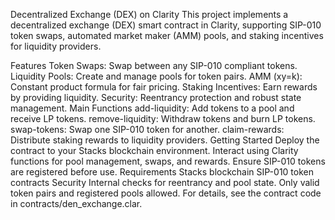 Decentralized Exchange (DEX) on Clarity
This project implements a decentralized exchange (DEX) smart contract in Clarity, supporting SIP-010 token swaps, automated market maker (AMM) pools, and staking incentives for liquidity providers.

Features
Token Swaps: Swap between any SIP-010 compliant tokens.
Liquidity Pools: Create and manage pools for token pairs.
AMM (xy=k): Constant product formula for fair pricing.
Staking Incentives: Earn rewards by providing liquidity.
Security: Reentrancy protection and robust state management.
Main Functions
add-liquidity: Add tokens to a pool and receive LP tokens.
remove-liquidity: Withdraw tokens and burn LP tokens.
swap-tokens: Swap one SIP-010 token for another.
claim-rewards: Distribute staking rewards to liquidity providers.
Getting Started
Deploy the contract to your Stacks blockchain environment.
Interact using Clarity functions for pool management, swaps, and rewards.
Ensure SIP-010 tokens are registered before use.
Requirements
Stacks blockchain
SIP-010 token contracts
Security
Internal checks for reentrancy and pool state.
Only valid token pairs and registered pools allowed.
For details, see the contract code in contracts/den_exchange.clar.